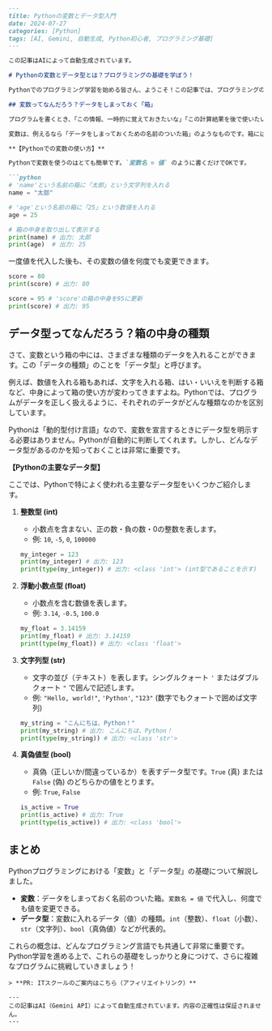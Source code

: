 ```markdown
---
title: Pythonの変数とデータ型入門
date: 2024-07-27
categories: [Python]
tags: [AI, Gemini, 自動生成, Python初心者, プログラミング基礎]
---

この記事はAIによって自動生成されています。

# Pythonの変数とデータ型とは？プログラミングの基礎を学ぼう！

Pythonでのプログラミング学習を始める皆さん、ようこそ！この記事では、プログラミングの基礎中の基礎である「変数」と「データ型」について、Pythonを例に分かりやすく解説します。これらの概念をしっかり理解することが、Pythonプログラミングマスターへの第一歩です。

## 変数ってなんだろう？データをしまっておく「箱」

プログラムを書くとき、「この情報、一時的に覚えておきたいな」「この計算結果を後で使いたいな」と思うことがありますよね？そんな時に活躍するのが「変数」です。

変数は、例えるなら「データをしまっておくための名前のついた箱」のようなものです。箱にはそれぞれ名前がついていて、その箱の中に数値や文字などのデータを自由に入れることができます。そして、必要に応じて箱の中身を取り出して使ったり、新しい中身に入れ替えたりできるんです。

**【Pythonでの変数の使い方】**

Pythonで変数を使うのはとても簡単です。`変数名 = 値` のように書くだけでOKです。

```python
# 'name'という名前の箱に「太郎」という文字列を入れる
name = "太郎" 

# 'age'という名前の箱に「25」という数値を入れる
age = 25

# 箱の中身を取り出して表示する
print(name) # 出力: 太郎
print(age)  # 出力: 25
```

一度値を代入した後も、その変数の値を何度でも変更できます。

```python
score = 80
print(score) # 出力: 80

score = 95 # 'score'の箱の中身を95に更新
print(score) # 出力: 95
```

## データ型ってなんだろう？箱の中身の種類

さて、変数という箱の中には、さまざまな種類のデータを入れることができます。この「データの種類」のことを「データ型」と呼びます。

例えば、数値を入れる箱もあれば、文字を入れる箱、はい・いいえを判断する箱など、中身によって箱の使い方が変わってきますよね。Pythonでは、プログラムがデータを正しく扱えるように、それぞれのデータがどんな種類なのかを区別しています。

Pythonは「動的型付け言語」なので、変数を宣言するときにデータ型を明示する必要はありません。Pythonが自動的に判断してくれます。しかし、どんなデータ型があるのかを知っておくことは非常に重要です。

**【Pythonの主要なデータ型】**

ここでは、Pythonで特によく使われる主要なデータ型をいくつかご紹介します。

1.  **整数型 (int)**
    *   小数点を含まない、正の数・負の数・0の整数を表します。
    *   例: `10`, `-5`, `0`, `100000`

    ```python
    my_integer = 123
    print(my_integer) # 出力: 123
    print(type(my_integer)) # 出力: <class 'int'> (int型であることを示す)
    ```

2.  **浮動小数点型 (float)**
    *   小数点を含む数値を表します。
    *   例: `3.14`, `-0.5`, `100.0`

    ```python
    my_float = 3.14159
    print(my_float) # 出力: 3.14159
    print(type(my_float)) # 出力: <class 'float'>
    ```

3.  **文字列型 (str)**
    *   文字の並び（テキスト）を表します。シングルクォート `'` またはダブルクォート `"` で囲んで記述します。
    *   例: `"Hello, world!"`, `'Python'`, `"123"` (数字でもクォートで囲めば文字列)

    ```python
    my_string = "こんにちは、Python！"
    print(my_string) # 出力: こんにちは、Python！
    print(type(my_string)) # 出力: <class 'str'>
    ```

4.  **真偽値型 (bool)**
    *   真偽（正しいか/間違っているか）を表すデータ型です。`True` (真) または `False` (偽) のどちらかの値をとります。
    *   例: `True`, `False`

    ```python
    is_active = True
    print(is_active) # 出力: True
    print(type(is_active)) # 出力: <class 'bool'>
    ```

## まとめ

Pythonプログラミングにおける「変数」と「データ型」の基礎について解説しました。

*   **変数**：データをしまっておく名前のついた箱。`変数名 = 値` で代入し、何度でも値を変更できる。
*   **データ型**：変数に入れるデータ（値）の種類。`int`（整数）、`float`（小数）、`str`（文字列）、`bool`（真偽値）などが代表的。

これらの概念は、どんなプログラミング言語でも共通して非常に重要です。Python学習を進める上で、これらの基礎をしっかりと身につけて、さらに複雑なプログラムに挑戦していきましょう！
```
> **PR: ITスクールのご案内はこちら（アフィリエイトリンク）**

---
この記事はAI（Gemini API）によって自動生成されています。内容の正確性は保証されません。
---
